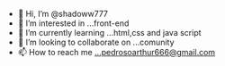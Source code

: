 - 👋 Hi, I’m @shadoww777
- 👀 I’m interested in ...front-end
- 🌱 I’m currently learning ...html,css and java script
- 💞️ I’m looking to collaborate on ...comunity
- 📫 How to reach me ...pedrosoarthur666@gmail.com

<!---
shadoww777/shadoww777 is a ✨ special ✨ repository because its `README.md` (this file) appears on your GitHub profile.
You can click the Preview link to take a look at your changes.
--->
